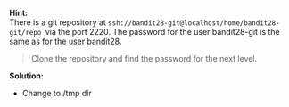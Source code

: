 **Hint:**<br>
There is a git repository at ```ssh://bandit28-git@localhost/home/bandit28-git/repo ```via the port 2220. The password for the user bandit28-git is the same as for the user bandit28.

> Clone the repository and find the password for the next level.

**Solution:**<br>
- Change to /tmp dir
